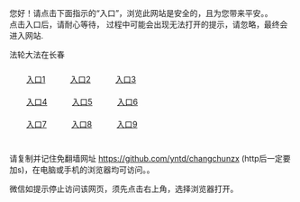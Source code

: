 您好！请点击下面指示的“入口”，浏览此网站是安全的，且为您带来平安。。 <br/>
点击入口后，请耐心等待， 过程中可能会出现无法打开的提示，请忽略，最终会进入网站. </br>

法轮大法在长春<br/>
<div style="padding:10px"><a style="margin:20px" target="_blank" href="https://d2vp3gkh32oap9.cloudfront.net/2Qpsp?edzmxkir" id="ccLink1" rel="nofollow">入口1</a> <a target="_blank" style="margin:20px" href="https://d3nbrfq1gf9ytt.cloudfront.net/2Qpsp?wuzzlt" id="ccLink2" rel="nofollow">入口2</a> <a style="margin:20px" target="_blank" href="https://d3o0nzxwkalbv6.cloudfront.net/2Qpsp?yowew" id="ccLink3" rel="nofollow">入口3</a></div>

<div style="padding:10px" ><a style="margin:20px" target="_blank" href="https://d2vp3gkh32oap9.cloudfront.net/2Qpsp?edzmxkir" id="ccLink4" rel="nofollow">入口4</a> <a style="margin:20px" href="https://d3nbrfq1gf9ytt.cloudfront.net/2Qpsp?wuzzlt" target="_blank" id="ccLink5" rel="nofollow">入口5</a> <a style="margin:20px" href="https://d3o0nzxwkalbv6.cloudfront.net/2Qpsp?yowew" target="_blank" id="ccLink6" rel="nofollow">入口6</a></div>

<div style="padding:10px"><a style="margin:20px" target="_blank" href="https://d2vp3gkh32oap9.cloudfront.net/2Qpsp?edzmxkir" id="ccLink7" rel="nofollow">入口7</a> <a style="margin:20px" href="https://d3nbrfq1gf9ytt.cloudfront.net/2Qpsp?wuzzlt" target="_blank" id="ccLink8" rel="nofollow">入口8</a> <a style="margin:20px" target="_blank" href="https://d3o0nzxwkalbv6.cloudfront.net/2Qpsp?yowew" id="ccLink9" rel="nofollow">入口9</a></div>

<br/>



请复制并记住免翻墙网址 https://github.com/yntd/changchunzx (http后一定要加s)，在电脑或手机的浏览器均可访问。。<br/>

微信如提示停止访问该网页，须先点击右上角，选择浏览器打开。
